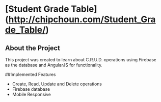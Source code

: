 # [Student Grade Table] (http://chipchoun.com/Student_Grade_Table/)

## About the Project

This project was created to learn about C.R.U.D. operations using Firebase as the database and AngularJS for functionality.

##Implemented Features

- Create, Read, Update and Delete operations
- Firebase database
- Mobile Responsive

